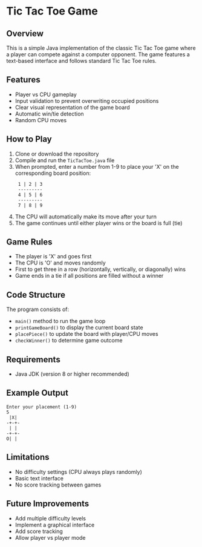 # Tic Tac Toe Game

## Overview
This is a simple Java implementation of the classic Tic Tac Toe game where a player can compete against a computer opponent. The game features a text-based interface and follows standard Tic Tac Toe rules.

## Features
- Player vs CPU gameplay
- Input validation to prevent overwriting occupied positions
- Clear visual representation of the game board
- Automatic win/tie detection
- Random CPU moves

## How to Play
1. Clone or download the repository
2. Compile and run the `TicTacToe.java` file
3. When prompted, enter a number from 1-9 to place your 'X' on the corresponding board position:
   ```
    1 | 2 | 3
    ---------
    4 | 5 | 6
    ---------
    7 | 8 | 9
   ```
4. The CPU will automatically make its move after your turn
5. The game continues until either player wins or the board is full (tie)

## Game Rules
- The player is 'X' and goes first
- The CPU is 'O' and moves randomly
- First to get three in a row (horizontally, vertically, or diagonally) wins
- Game ends in a tie if all positions are filled without a winner

## Code Structure
The program consists of:
- `main()` method to run the game loop
- `printGameBoard()` to display the current board state
- `placePiece()` to update the board with player/CPU moves
- `checkWinner()` to determine game outcome

## Requirements
- Java JDK (version 8 or higher recommended)

## Example Output
```
Enter your placement (1-9)
5
 |X| 
-+-+-
 | | 
-+-+-
O| | 
```

## Limitations
- No difficulty settings (CPU always plays randomly)
- Basic text interface
- No score tracking between games

## Future Improvements
- Add multiple difficulty levels
- Implement a graphical interface
- Add score tracking
- Allow player vs player mode
